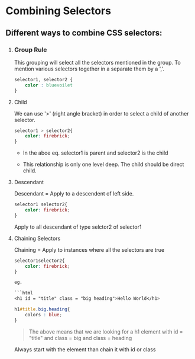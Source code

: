 # Combining Selectors 

## Different ways to combine CSS selectors: 

1. ### Group Rule

    This grouping will select all the selectors mentioned in the group. 
    To mention various selectors together in a separate them by a ','.

    ```css
    selector1, selector2 {
        color : bluevoilet
    }
    ```
2. Child 

    We can use '>' (right angle bracket) in order to select a child of another selector. 

    ```css
    selector1 > selector2{
        color: firebrick;
    }
    ```
    - In the aboe eq. selector1 is parent and selector2 is the child 

    - This relationship is only one level deep. 
    The child should be direct child. 

3. Descendant 

    Descendant = Apply to a descendent of left side.

    ```css
    selector1 selector2{
        color: firebrick;
    }
    ```

    Apply to all descendant of type selctor2 of selector1  

4. Chaining Selectors 

    Chaining = Apply to instances where all the selectors are true

    ```css
    selector1selector2{
        color: firebrick;
    }

    eg.

    ```html 
    <h1 id = "title" class = "big heading">Hello World</h1>
    ```
    ```css
    h1#title.big.heading{
        colors : blue; 
    }
    ```
    > The above means that we are looking for a h1 element with id = "title" and class = big and class = heading 

    Always start with the element than chain it with id or class 